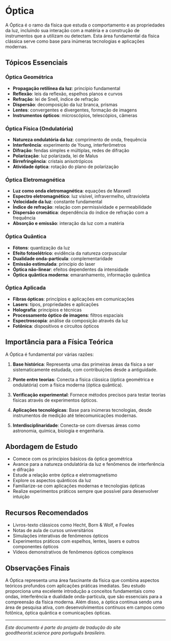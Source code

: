 # Óptica

A Óptica é o ramo da física que estuda o comportamento e as propriedades da luz, incluindo sua interação com a matéria e a construção de instrumentos que a utilizam ou detectam. Esta área fundamental da física clássica serve como base para inúmeras tecnologias e aplicações modernas.

## Tópicos Essenciais

### Óptica Geométrica
- **Propagação retilínea da luz**: princípio fundamental
- **Reflexão**: leis da reflexão, espelhos planos e curvos
- **Refração**: lei de Snell, índice de refração
- **Dispersão**: decomposição da luz branca, prismas
- **Lentes**: convergentes e divergentes, formação de imagens
- **Instrumentos ópticos**: microscópios, telescópios, câmeras

### Óptica Física (Ondulatória)
- **Natureza ondulatória da luz**: comprimento de onda, frequência
- **Interferência**: experimento de Young, interferômetros
- **Difração**: fendas simples e múltiplas, redes de difração
- **Polarização**: luz polarizada, lei de Malus
- **Birrefringência**: cristais anisotrópicos
- **Atividade óptica**: rotação do plano de polarização

### Óptica Eletromagnética
- **Luz como onda eletromagnética**: equações de Maxwell
- **Espectro eletromagnético**: luz visível, infravermelho, ultravioleta
- **Velocidade da luz**: constante fundamental
- **Índice de refração**: relação com permissividade e permeabilidade
- **Dispersão cromática**: dependência do índice de refração com a frequência
- **Absorção e emissão**: interação da luz com a matéria

### Óptica Quântica
- **Fótons**: quantização da luz
- **Efeito fotoelétrico**: evidência da natureza corpuscular
- **Dualidade onda-partícula**: complementaridade
- **Emissão estimulada**: princípio do laser
- **Óptica não-linear**: efeitos dependentes da intensidade
- **Óptica quântica moderna**: emaranhamento, informação quântica

### Óptica Aplicada
- **Fibras ópticas**: princípios e aplicações em comunicações
- **Lasers**: tipos, propriedades e aplicações
- **Holografia**: princípios e técnicas
- **Processamento óptico de imagens**: filtros espaciais
- **Espectroscopia**: análise da composição através da luz
- **Fotônica**: dispositivos e circuitos ópticos

## Importância para a Física Teórica

A Óptica é fundamental por várias razões:

1. **Base histórica**: Representa uma das primeiras áreas da física a ser sistematicamente estudada, com contribuições desde a antiguidade.

2. **Ponte entre teorias**: Conecta a física clássica (óptica geométrica e ondulatória) com a física moderna (óptica quântica).

3. **Verificação experimental**: Fornece métodos precisos para testar teorias físicas através de experimentos ópticos.

4. **Aplicações tecnológicas**: Base para inúmeras tecnologias, desde instrumentos de medição até telecomunicações modernas.

5. **Interdisciplinaridade**: Conecta-se com diversas áreas como astronomia, química, biologia e engenharia.

## Abordagem de Estudo

- Comece com os princípios básicos da óptica geométrica
- Avance para a natureza ondulatória da luz e fenômenos de interferência e difração
- Estude a relação entre óptica e eletromagnetismo
- Explore os aspectos quânticos da luz
- Familiarize-se com aplicações modernas e tecnologias ópticas
- Realize experimentos práticos sempre que possível para desenvolver intuição

## Recursos Recomendados

- Livros-texto clássicos como Hecht, Born & Wolf, e Fowles
- Notas de aula de cursos universitários
- Simulações interativas de fenômenos ópticos
- Experimentos práticos com espelhos, lentes, lasers e outros componentes ópticos
- Vídeos demonstrativos de fenômenos ópticos complexos

## Observações Finais

A Óptica representa uma área fascinante da física que combina aspectos teóricos profundos com aplicações práticas imediatas. Seu estudo proporciona uma excelente introdução a conceitos fundamentais como ondas, interferência e dualidade onda-partícula, que são essenciais para a compreensão da física moderna. Além disso, a óptica continua sendo uma área de pesquisa ativa, com desenvolvimentos contínuos em campos como fotônica, óptica quântica e comunicações ópticas.

---

*Este documento é parte do projeto de tradução do site goodtheorist.science para português brasileiro.* 